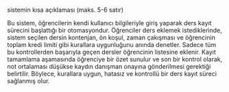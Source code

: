 

sistemin kısa açıklaması (maks. 5-6 satır)

Bu sistem, öğrencilerin kendi kullanıcı bilgileriyle giriş yaparak ders kayıt sürecini başlattığı bir otomasyondur. Öğrenciler ders eklemek istediklerinde, sistem seçilen dersin kontenjan, ön koşul, zaman çakışması ve öğrencinin toplam kredi limiti gibi kurallara uygunluğunu anında denetler. Sadece tüm bu kontrollerden başarıyla geçen dersler öğrencinin listesine eklenir. Kayıt tamamlama aşamasında öğrenciye bir özet sunulur ve son bir kontrol olarak, not ortalaması düşükse kaydın danışman onayına gönderilmesi gerektiği belirtilir. Böylece, kurallara uygun, hatasız ve kontrollü bir ders kayıt süreci sağlanmış olur.
